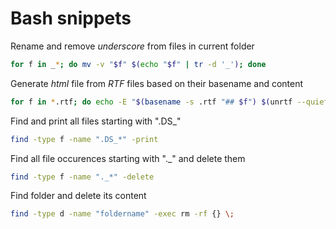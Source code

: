 # Bash snippets

Rename and remove *underscore* from files in current folder

```bash
for f in _*; do mv -v "$f" $(echo "$f" | tr -d '_'); done
```

Generate *html* file from *RTF* files based on their basename and content

```bash
for f in *.rtf; do echo -E "$(basename -s .rtf "## $f") $(unrtf --quiet "$f")" >> index.html; done
```

Find and print all files starting with ".DS_" 

```bash
find -type f -name ".DS_*" -print
```

Find all file occurences starting with "._" and delete them 

```bash
find -type f -name "._*" -delete
```

Find folder and delete its content

```bash 
find -type d -name "foldername" -exec rm -rf {} \;
```

